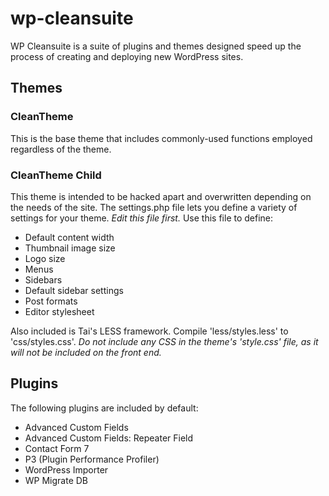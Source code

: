 # wp-cleansuite

WP Cleansuite is a suite of plugins and themes designed speed up the process of creating and deploying new WordPress sites.

## Themes

### CleanTheme

This is the base theme that includes commonly-used functions employed regardless of the theme.

### CleanTheme Child

This theme is intended to be hacked apart and overwritten depending on the needs of the site. The settings.php file lets you define a variety of settings for your theme. *Edit this file first.* Use this file to define:

*	Default content width
*	Thumbnail image size
*	Logo size
*	Menus
*	Sidebars
*	Default sidebar settings
*	Post formats
*	Editor stylesheet

Also included is Tai's LESS framework. Compile 'less/styles.less' to 'css/styles.css'. *Do not include any CSS in the theme's 'style.css' file, as it will not be included on the front end.*

## Plugins

The following plugins are included by default:

*	Advanced Custom Fields
*	Advanced Custom Fields: Repeater Field
*	Contact Form 7
*	P3 (Plugin Performance Profiler)
*	WordPress Importer
*	WP Migrate DB